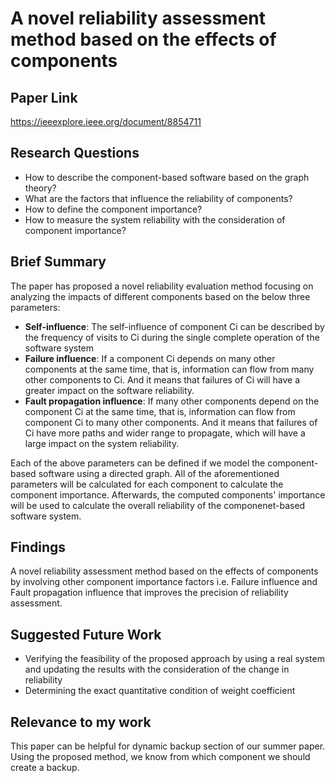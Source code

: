 # A novel reliability assessment method based on the effects of components
## Paper Link

https://ieeexplore.ieee.org/document/8854711

## Research Questions

- How to describe the component-based software based on the graph theory?
- What are the factors that influence the reliability of components?
- How to define the component importance?
- How to measure the system reliability with the consideration of component importance?
## Brief Summary

The paper has proposed a novel reliability evaluation method focusing on analyzing the impacts of different components based on the below three parameters:

- **Self-influence**: The self-influence of component Ci can be described by the frequency of visits to Ci during the single complete operation of the software system
- **Failure influence**: If a component Ci depends on many other components at the same time, that is, information can flow from many other components to Ci. And it means that failures of Ci will have a greater impact on the software reliability.
- **Fault propagation influence**: If many other components depend on the component Ci at the same time, that is, information can flow from component
Ci to many other components. And it means that failures of Ci
have more paths and wider range to propagate, which will
have a large impact on the system reliability.

Each of the above parameters can be defined if we model the component-based software using a directed graph. All of the aforementioned parameters will be calculated for each component to calculate the component importance. Afterwards, the computed components' importance will be used to calculate the overall reliability of the componenet-based software system.

## Findings

A novel reliability assessment method based on the effects of components by involving other component importance factors i.e. Failure influence and Fault propagation influence that improves the precision of reliability assessment.

## Suggested Future Work

- Verifying the feasibility of the proposed approach by using a real system and updating the results with the consideration of the change in reliability
- Determining the exact quantitative condition of weight coefficient
  
## Relevance to my work

This paper can be helpful for dynamic backup section of our summer paper. Using the proposed method, we know from which component we should create a backup.
